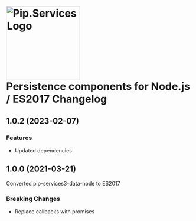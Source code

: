 # <img src="https://uploads-ssl.webflow.com/5ea5d3315186cf5ec60c3ee4/5edf1c94ce4c859f2b188094_logo.svg" alt="Pip.Services Logo" width="200"> <br/> Persistence components for Node.js / ES2017 Changelog

## <a name="1.0.2"></a> 1.0.2 (2023-02-07)

### Features
* Updated dependencies

## <a name="1.0.0"></a> 1.0.0 (2021-03-21)

Converted pip-services3-data-node to ES2017

### Breaking Changes
* Replace callbacks with promises
